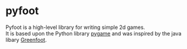 # pyfoot

Pyfoot is a high-level library for writing simple 2d games.\
It is based upon the Python library [pygame](https://github.com/pygame/pygame "Pygame Github") and was inspired by the java libary [Greenfoot](https://www.greenfoot.org/door "Greenfoot Homepage").
